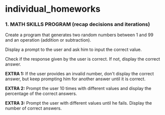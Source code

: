 # individual_homeworks

### 1. MATH SKILLS PROGRAM (recap decisions and iterations)
Create a program that generates two random numbers between 1 and 99 and an operation (addition or subtraction). 

Display a prompt to the user and ask him to input the correct value. 

Check if the response given by the user is correct. If not, display the correct answer.

**EXTRA 1:** If the user provides an invalid number, don't display the correct answer, but keep prompting him for another answer until it is correct.

**EXTRA 2:** Prompt the user 10 times with different values and display the percentage of the correct answers.

**EXTRA 3:** Prompt the user with different values until he fails. Display the number of correct answers.
